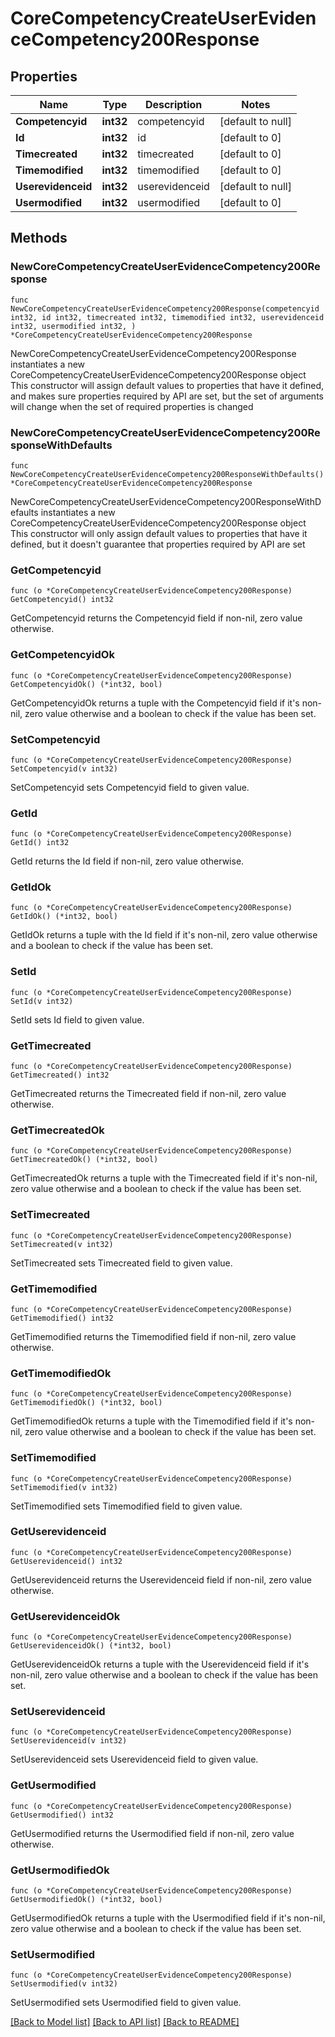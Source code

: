 # CoreCompetencyCreateUserEvidenceCompetency200Response

## Properties

Name | Type | Description | Notes
------------ | ------------- | ------------- | -------------
**Competencyid** | **int32** | competencyid | [default to null]
**Id** | **int32** | id | [default to 0]
**Timecreated** | **int32** | timecreated | [default to 0]
**Timemodified** | **int32** | timemodified | [default to 0]
**Userevidenceid** | **int32** | userevidenceid | [default to null]
**Usermodified** | **int32** | usermodified | [default to 0]

## Methods

### NewCoreCompetencyCreateUserEvidenceCompetency200Response

`func NewCoreCompetencyCreateUserEvidenceCompetency200Response(competencyid int32, id int32, timecreated int32, timemodified int32, userevidenceid int32, usermodified int32, ) *CoreCompetencyCreateUserEvidenceCompetency200Response`

NewCoreCompetencyCreateUserEvidenceCompetency200Response instantiates a new CoreCompetencyCreateUserEvidenceCompetency200Response object
This constructor will assign default values to properties that have it defined,
and makes sure properties required by API are set, but the set of arguments
will change when the set of required properties is changed

### NewCoreCompetencyCreateUserEvidenceCompetency200ResponseWithDefaults

`func NewCoreCompetencyCreateUserEvidenceCompetency200ResponseWithDefaults() *CoreCompetencyCreateUserEvidenceCompetency200Response`

NewCoreCompetencyCreateUserEvidenceCompetency200ResponseWithDefaults instantiates a new CoreCompetencyCreateUserEvidenceCompetency200Response object
This constructor will only assign default values to properties that have it defined,
but it doesn't guarantee that properties required by API are set

### GetCompetencyid

`func (o *CoreCompetencyCreateUserEvidenceCompetency200Response) GetCompetencyid() int32`

GetCompetencyid returns the Competencyid field if non-nil, zero value otherwise.

### GetCompetencyidOk

`func (o *CoreCompetencyCreateUserEvidenceCompetency200Response) GetCompetencyidOk() (*int32, bool)`

GetCompetencyidOk returns a tuple with the Competencyid field if it's non-nil, zero value otherwise
and a boolean to check if the value has been set.

### SetCompetencyid

`func (o *CoreCompetencyCreateUserEvidenceCompetency200Response) SetCompetencyid(v int32)`

SetCompetencyid sets Competencyid field to given value.


### GetId

`func (o *CoreCompetencyCreateUserEvidenceCompetency200Response) GetId() int32`

GetId returns the Id field if non-nil, zero value otherwise.

### GetIdOk

`func (o *CoreCompetencyCreateUserEvidenceCompetency200Response) GetIdOk() (*int32, bool)`

GetIdOk returns a tuple with the Id field if it's non-nil, zero value otherwise
and a boolean to check if the value has been set.

### SetId

`func (o *CoreCompetencyCreateUserEvidenceCompetency200Response) SetId(v int32)`

SetId sets Id field to given value.


### GetTimecreated

`func (o *CoreCompetencyCreateUserEvidenceCompetency200Response) GetTimecreated() int32`

GetTimecreated returns the Timecreated field if non-nil, zero value otherwise.

### GetTimecreatedOk

`func (o *CoreCompetencyCreateUserEvidenceCompetency200Response) GetTimecreatedOk() (*int32, bool)`

GetTimecreatedOk returns a tuple with the Timecreated field if it's non-nil, zero value otherwise
and a boolean to check if the value has been set.

### SetTimecreated

`func (o *CoreCompetencyCreateUserEvidenceCompetency200Response) SetTimecreated(v int32)`

SetTimecreated sets Timecreated field to given value.


### GetTimemodified

`func (o *CoreCompetencyCreateUserEvidenceCompetency200Response) GetTimemodified() int32`

GetTimemodified returns the Timemodified field if non-nil, zero value otherwise.

### GetTimemodifiedOk

`func (o *CoreCompetencyCreateUserEvidenceCompetency200Response) GetTimemodifiedOk() (*int32, bool)`

GetTimemodifiedOk returns a tuple with the Timemodified field if it's non-nil, zero value otherwise
and a boolean to check if the value has been set.

### SetTimemodified

`func (o *CoreCompetencyCreateUserEvidenceCompetency200Response) SetTimemodified(v int32)`

SetTimemodified sets Timemodified field to given value.


### GetUserevidenceid

`func (o *CoreCompetencyCreateUserEvidenceCompetency200Response) GetUserevidenceid() int32`

GetUserevidenceid returns the Userevidenceid field if non-nil, zero value otherwise.

### GetUserevidenceidOk

`func (o *CoreCompetencyCreateUserEvidenceCompetency200Response) GetUserevidenceidOk() (*int32, bool)`

GetUserevidenceidOk returns a tuple with the Userevidenceid field if it's non-nil, zero value otherwise
and a boolean to check if the value has been set.

### SetUserevidenceid

`func (o *CoreCompetencyCreateUserEvidenceCompetency200Response) SetUserevidenceid(v int32)`

SetUserevidenceid sets Userevidenceid field to given value.


### GetUsermodified

`func (o *CoreCompetencyCreateUserEvidenceCompetency200Response) GetUsermodified() int32`

GetUsermodified returns the Usermodified field if non-nil, zero value otherwise.

### GetUsermodifiedOk

`func (o *CoreCompetencyCreateUserEvidenceCompetency200Response) GetUsermodifiedOk() (*int32, bool)`

GetUsermodifiedOk returns a tuple with the Usermodified field if it's non-nil, zero value otherwise
and a boolean to check if the value has been set.

### SetUsermodified

`func (o *CoreCompetencyCreateUserEvidenceCompetency200Response) SetUsermodified(v int32)`

SetUsermodified sets Usermodified field to given value.



[[Back to Model list]](../README.md#documentation-for-models) [[Back to API list]](../README.md#documentation-for-api-endpoints) [[Back to README]](../README.md)


